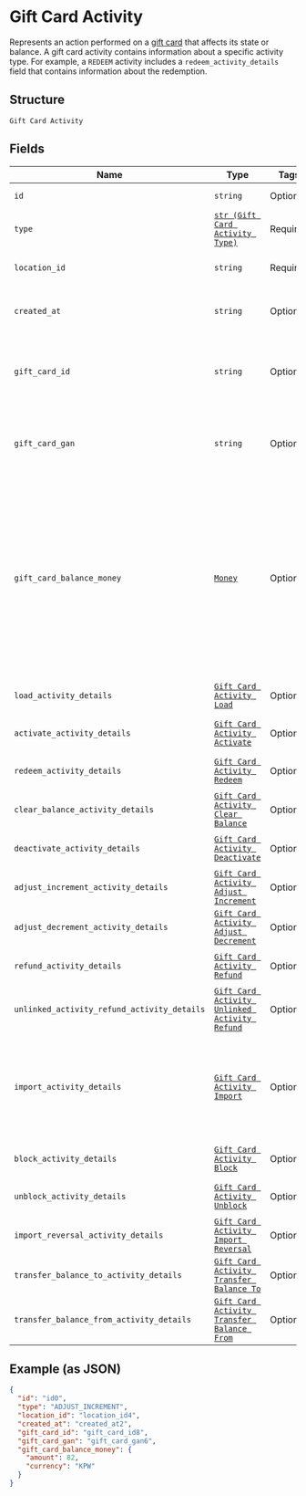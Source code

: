 
# Gift Card Activity

Represents an action performed on a [gift card](../../doc/models/gift-card.md) that affects its state or balance.
A gift card activity contains information about a specific activity type. For example, a `REDEEM` activity
includes a `redeem_activity_details` field that contains information about the redemption.

## Structure

`Gift Card Activity`

## Fields

| Name | Type | Tags | Description |
|  --- | --- | --- | --- |
| `id` | `string` | Optional | The Square-assigned ID of the gift card activity. |
| `type` | [`str (Gift Card Activity Type)`](../../doc/models/gift-card-activity-type.md) | Required | Indicates the type of [gift card activity](../../doc/models/gift-card-activity.md). |
| `location_id` | `string` | Required | The ID of the [business location](entity:Location) where the activity occurred. |
| `created_at` | `string` | Optional | The timestamp when the gift card activity was created, in RFC 3339 format. |
| `gift_card_id` | `string` | Optional | The gift card ID. When creating a gift card activity, `gift_card_id` is not required if<br>`gift_card_gan` is specified. |
| `gift_card_gan` | `string` | Optional | The gift card account number (GAN). When creating a gift card activity, `gift_card_gan`<br>is not required if `gift_card_id` is specified. |
| `gift_card_balance_money` | [`Money`](../../doc/models/money.md) | Optional | Represents an amount of money. `Money` fields can be signed or unsigned.<br>Fields that do not explicitly define whether they are signed or unsigned are<br>considered unsigned and can only hold positive amounts. For signed fields, the<br>sign of the value indicates the purpose of the money transfer. See<br>[Working with Monetary Amounts](https://developer.squareup.com/docs/build-basics/working-with-monetary-amounts)<br>for more information. |
| `load_activity_details` | [`Gift Card Activity Load`](../../doc/models/gift-card-activity-load.md) | Optional | Represents details about a `LOAD` [gift card activity type](../../doc/models/gift-card-activity-type.md). |
| `activate_activity_details` | [`Gift Card Activity Activate`](../../doc/models/gift-card-activity-activate.md) | Optional | Represents details about an `ACTIVATE` [gift card activity type](../../doc/models/gift-card-activity-type.md). |
| `redeem_activity_details` | [`Gift Card Activity Redeem`](../../doc/models/gift-card-activity-redeem.md) | Optional | Represents details about a `REDEEM` [gift card activity type](../../doc/models/gift-card-activity-type.md). |
| `clear_balance_activity_details` | [`Gift Card Activity Clear Balance`](../../doc/models/gift-card-activity-clear-balance.md) | Optional | Represents details about a `CLEAR_BALANCE` [gift card activity type](../../doc/models/gift-card-activity-type.md). |
| `deactivate_activity_details` | [`Gift Card Activity Deactivate`](../../doc/models/gift-card-activity-deactivate.md) | Optional | Represents details about a `DEACTIVATE` [gift card activity type](../../doc/models/gift-card-activity-type.md). |
| `adjust_increment_activity_details` | [`Gift Card Activity Adjust Increment`](../../doc/models/gift-card-activity-adjust-increment.md) | Optional | Represents details about an `ADJUST_INCREMENT` [gift card activity type](../../doc/models/gift-card-activity-type.md). |
| `adjust_decrement_activity_details` | [`Gift Card Activity Adjust Decrement`](../../doc/models/gift-card-activity-adjust-decrement.md) | Optional | Represents details about an `ADJUST_DECREMENT` [gift card activity type](../../doc/models/gift-card-activity-type.md). |
| `refund_activity_details` | [`Gift Card Activity Refund`](../../doc/models/gift-card-activity-refund.md) | Optional | Represents details about a `REFUND` [gift card activity type](../../doc/models/gift-card-activity-type.md). |
| `unlinked_activity_refund_activity_details` | [`Gift Card Activity Unlinked Activity Refund`](../../doc/models/gift-card-activity-unlinked-activity-refund.md) | Optional | Represents details about an `UNLINKED_ACTIVITY_REFUND` [gift card activity type](../../doc/models/gift-card-activity-type.md). |
| `import_activity_details` | [`Gift Card Activity Import`](../../doc/models/gift-card-activity-import.md) | Optional | Represents details about an `IMPORT` [gift card activity type](../../doc/models/gift-card-activity-type.md).<br>This activity type is used when Square imports a third-party gift card, in which case the<br>`gan_source` of the gift card is set to `OTHER`. |
| `block_activity_details` | [`Gift Card Activity Block`](../../doc/models/gift-card-activity-block.md) | Optional | Represents details about a `BLOCK` [gift card activity type](../../doc/models/gift-card-activity-type.md). |
| `unblock_activity_details` | [`Gift Card Activity Unblock`](../../doc/models/gift-card-activity-unblock.md) | Optional | Represents details about an `UNBLOCK` [gift card activity type](../../doc/models/gift-card-activity-type.md). |
| `import_reversal_activity_details` | [`Gift Card Activity Import Reversal`](../../doc/models/gift-card-activity-import-reversal.md) | Optional | Represents details about an `IMPORT_REVERSAL` [gift card activity type](../../doc/models/gift-card-activity-type.md). |
| `transfer_balance_to_activity_details` | [`Gift Card Activity Transfer Balance To`](../../doc/models/gift-card-activity-transfer-balance-to.md) | Optional | Represents details about a `TRANSFER_BALANCE_TO` [gift card activity type](../../doc/models/gift-card-activity-type.md). |
| `transfer_balance_from_activity_details` | [`Gift Card Activity Transfer Balance From`](../../doc/models/gift-card-activity-transfer-balance-from.md) | Optional | Represents details about a `TRANSFER_BALANCE_FROM` [gift card activity type](../../doc/models/gift-card-activity-type.md). |

## Example (as JSON)

```json
{
  "id": "id0",
  "type": "ADJUST_INCREMENT",
  "location_id": "location_id4",
  "created_at": "created_at2",
  "gift_card_id": "gift_card_id8",
  "gift_card_gan": "gift_card_gan6",
  "gift_card_balance_money": {
    "amount": 82,
    "currency": "KPW"
  }
}
```

